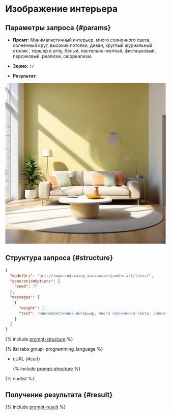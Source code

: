 # Изображение интерьера

## Параметры запроса {#params}

* **Промт**: Минималистичный интерьер, много солнечного света, солнечный круг, высокие потолки, диван, круглый журнальный столик , торшер в углу, белый, пастельно-желтый, фисташковый, персиковый, реализм, сюрреализм.

* **Зерно**: `77`

* **Результат**:

![illustrations-interior](../../../_assets/yandexgpt/illustrations-interior.jpeg)

## Структура запроса {#structure}

```json
{
  "modelUri": "art://<идентификатор_каталога>/yandex-art/latest",
  "generationOptions": {
    "seed": 77
  },
  "messages": [
    {
      "weight": 1,
      "text": "минималистичный интерьер, много солнечного света, солнечный круг, высокие потолки, диван, круглый журнальный столик , торшер в углу, белый, пастельно-желтый, фисташковый, персиковый, реализм, сюрреализм"
    }
  ]
}
```

{% include [prompt-structure](../../../_includes/foundation-models/yandexart/api-parameters.md) %}

{% list tabs group=programming_language %}

- cURL {#curl}

  {% include [prompt-structure](../../../_includes/foundation-models/yandexart/prompt-request.md) %}

{% endlist %}

## Получение результата {#result}

{% include [prompt-result](../../../_includes/foundation-models/yandexart/prompt-result.md) %}
